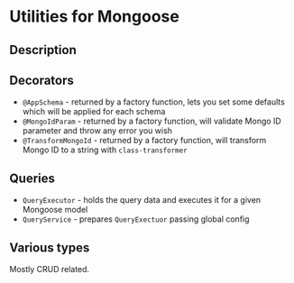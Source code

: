 # Utilities for Mongoose

## Description

## Decorators

- `@AppSchema` - returned by a factory function, lets you set some defaults which will be applied for each schema
- `@MongoIdParam` - returned by a factory function, will validate Mongo ID parameter and throw any error you wish
- `@TransformMongoId` - returned by a factory function, will transform Mongo ID to a string with `class-transformer`

## Queries

- `QueryExecutor` - holds the query data and executes it for a given Mongoose model
- `QueryService` - prepares `QueryExectuor` passing global config

## Various types

Mostly CRUD related.
